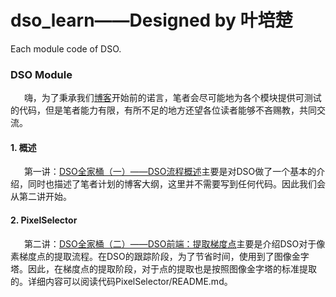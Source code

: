 # dso_learn——Designed by 叶培楚
Each module code of DSO.

### DSO Module

&ensp; &ensp; 嗨，为了秉承我们[博客](https://blog.csdn.net/Y_Dumpling/article/details/112256719)开始前的诺言，笔者会尽可能地为各个模块提供可测试的代码，但是笔者能力有限，有所不足的地方还望各位读者能够不吝赐教，共同交流。


#### 1. 概述

&ensp; &ensp; 第一讲：[DSO全家桶（一）——DSO流程概述](https://blog.csdn.net/Y_Dumpling/article/details/112256719)主要是对DSO做了一个基本的介绍，同时也描述了笔者计划的博客大纲，这里并不需要写到任何代码。因此我们会从第二讲开始。


#### 2. PixelSelector

&ensp; &ensp; 第二讲：[DSO全家桶（二）——DSO前端：提取梯度点](https://blog.csdn.net/Y_Dumpling/article/details/112256721)主要是介绍DSO对于像素梯度点的提取流程。在DSO的跟踪阶段，为了节省时间，使用到了图像金字塔。因此，在梯度点的提取阶段，对于点的提取也是按照图像金字塔的标准提取的。详细内容可以阅读代码PixelSelector/README.md。

